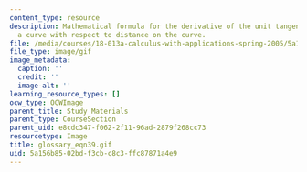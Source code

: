 ```yaml
---
content_type: resource
description: Mathematical formula for the derivative of the unit tangent vector of
  a curve with respect to distance on the curve.
file: /media/courses/18-013a-calculus-with-applications-spring-2005/5a156b8502bdf3cbc8c3ffc87871a4e9_glossary_eqn39.gif
file_type: image/gif
image_metadata:
  caption: ''
  credit: ''
  image-alt: ''
learning_resource_types: []
ocw_type: OCWImage
parent_title: Study Materials
parent_type: CourseSection
parent_uid: e8cdc347-f062-2f11-96ad-2879f268cc73
resourcetype: Image
title: glossary_eqn39.gif
uid: 5a156b85-02bd-f3cb-c8c3-ffc87871a4e9
---
```

